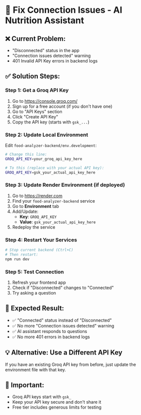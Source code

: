 # 🔗 Fix Connection Issues - AI Nutrition Assistant

## ❌ Current Problem:
- "Disconnected" status in the app
- "Connection issues detected" warning
- 401 Invalid API Key errors in backend logs

## ✅ Solution Steps:

### Step 1: Get a Groq API Key
1. Go to https://console.groq.com/
2. Sign up for a free account (if you don't have one)
3. Go to "API Keys" section
4. Click "Create API Key"
5. Copy the API key (starts with `gsk_...`)

### Step 2: Update Local Environment
Edit `food-analyzer-backend/env.development`:
```bash
# Change this line:
GROQ_API_KEY=your_groq_api_key_here

# To this (replace with your actual API key):
GROQ_API_KEY=gsk_your_actual_api_key_here
```

### Step 3: Update Render Environment (if deployed)
1. Go to https://render.com
2. Find your `food-analyzer-backend` service
3. Go to **Environment** tab
4. Add/Update:
   - **Key**: `GROQ_API_KEY`
   - **Value**: `gsk_your_actual_api_key_here`
5. Redeploy the service

### Step 4: Restart Your Services
```bash
# Stop current backend (Ctrl+C)
# Then restart:
npm run dev
```

### Step 5: Test Connection
1. Refresh your frontend app
2. Check if "Disconnected" changes to "Connected"
3. Try asking a question

## 🎯 Expected Result:
- ✅ "Connected" status instead of "Disconnected"
- ✅ No more "Connection issues detected" warning
- ✅ AI assistant responds to questions
- ✅ No more 401 errors in backend logs

## 💡 Alternative: Use a Different API Key
If you have an existing Groq API key from before, just update the environment file with that key.

## 🚨 Important:
- Groq API keys start with `gsk_`
- Keep your API key secure and don't share it
- Free tier includes generous limits for testing
